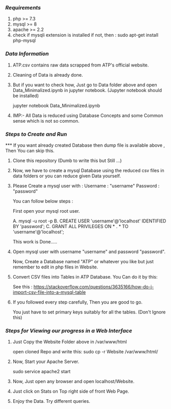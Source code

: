 ### _Requirements_
1. php >= 7.3
2. mysql >= 8
3. apache >= 2.2
4. check if mysqli extension is installed
   if not, then :  sudo apt-get install php-mysql



### _Data Information_

1. ATP.csv contains raw data scrapped from ATP's official website.

2. Cleaning of Data is already done.

3. But if you want to check how, Just go to Data folder above and open Data_Minimalized.ipynb in jupyter notebook.
   (Jupyter notebook should be installed)

   jupyter notebook Data_Minimalized.ipynb

4. IMP:-  All Data is reduced using Database Concepts and some Common sense which is not so common.




### _Steps to Create and Run_   

*** If you want already created Database then dump file is available above , Then You can skip this.

1. Clone this repository (Dumb to write this but Still ...)
2. Now, we have to create a mysql Database using the reduced csv files in data folders or you can reduce given Data yourself.
3. Please Create a mysql user with : 
   Username : "username"
   Password : "password"
   
   You can follow below steps : 
   
   First open your mysql root user. 
   
   A. mysql -u root -p
   B. CREATE USER 'username'@'localhost' IDENTIFIED BY 'password';
   C. GRANT ALL PRIVILEGES ON * . * TO 'username'@'localhost';
   
   This work is Done.....
   
4. Open mysql user with username "username" and password "password".
   
   Now, Create a Database named "ATP" or whatever you like but just remember to edit in php files in Website.

5. Convert CSV files into Tables in ATP Database.
   You Can do it by this:
  
   See this : https://stackoverflow.com/questions/3635166/how-do-i-import-csv-file-into-a-mysql-table
  
6. If you followed every step carefully, Then you are good to go.

   You just have to set primary keys suitably for all the tables. (Don't Ignore this)
   
   

### _Steps for Viewing our progress in a Web Interface_

1. Just Copy the Website Folder above in /var/www/html
    
   open cloned Repo and write this:
   sudo cp -r Website /var/www/html/
 
 
2. Now, Start your Apache Server.
  
   sudo service apache2 start
   
   
3. Now, Just open any browser and open localhost/Website.

4. Just click on Stats on Top right side of front Web Page.

5. Enjoy the Data. Try different queries.
  


